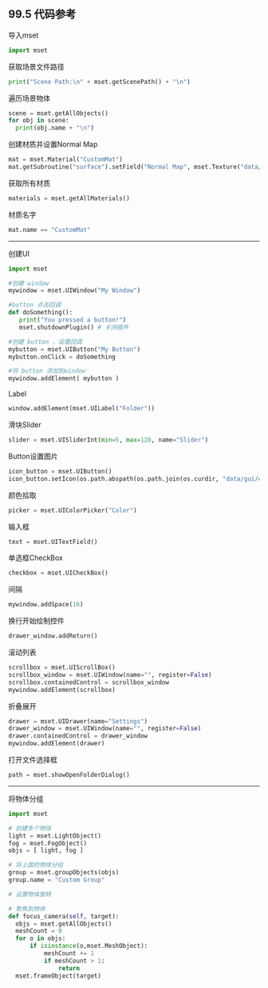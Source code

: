﻿## 99.5 代码参考

导入mset
```python
import mset
```

获取场景文件路径
```python
print("Scene Path:\n" + mset.getScenePath() + "\n")
```

遍历场景物体
```python
scene = mset.getAllObjects()
for obj in scene:
  print(obj.name + "\n")
```

创建材质并设置Normal Map
```python
mat = mset.Material("CustomMat")
mat.getSubroutine("surface").setField("Normal Map", mset.Texture("data/gui/title/loginwindow.png"))
```
获取所有材质
```python
materials = mset.getAllMaterials()
```

材质名字
```python
mat.name == "CustomMat"
```

----
创建UI

```python
import mset

#创建 window
mywindow = mset.UIWindow("My Window")

#button 点击回调
def doSomething():
   print("You pressed a button!")
   mset.shutdownPlugin() # 关闭插件

#创建 button ，设置回调
mybutton = mset.UIButton("My Button")
mybutton.onClick = doSomething

#将 button 添加到window
mywindow.addElement( mybutton )
```

Label
```python
window.addElement(mset.UILabel("Folder"))
```

滑块Slider
```python
slider = mset.UISliderInt(min=5, max=128, name="Slider")
```

Button设置图片
```python
icon_button = mset.UIButton()
icon_button.setIcon(os.path.abspath(os.path.join(os.curdir, "data/gui/control/animationplay.tga")))
```

颜色拾取
```python
picker = mset.UIColorPicker("Color")
```

输入框
```python
text = mset.UITextField()
```

单选框CheckBox
```python
checkbox = mset.UICheckBox()
```

间隔
```python
mywindow.addSpace(16)
```

换行开始绘制控件
```python
drawer_window.addReturn()
```

滚动列表
```python
scrollbox = mset.UIScrollBox()
scrollbox_window = mset.UIWindow(name="", register=False)
scrollbox.containedControl = scrollbox_window
mywindow.addElement(scrollbox)
```

折叠展开
```python
drawer = mset.UIDrawer(name="Settings")
drawer_window = mset.UIWindow(name="", register=False)
drawer.containedControl = drawer_window
mywindow.addElement(drawer)
```

打开文件选择框
```python
path = mset.showOpenFolderDialog()
```

----

将物体分组
```python
import mset

# 创建多个物体
light = mset.LightObject()
fog = mset.FogObject()
objs = [ light, fog ]

# 将上面的物体分组
group = mset.groupObjects(objs)
group.name = "Custom Group"
```

```python
# 设置物体旋转

```

```python
# 聚焦到物体
def focus_camera(self, target):
  objs = mset.getAllObjects()
  meshCount = 0
  for o in objs:
      if isinstance(o,mset.MeshObject):
          meshCount += 1
          if meshCount > 1:
              return
  mset.frameObject(target)
```
